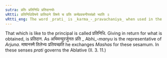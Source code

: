 ```yaml
---
sutra: प्रतिः प्रतिनिधि प्रतिदानयोः
vRtti: प्रतिनिधिविषये प्रातिदाने विषये च प्रतिः कर्मप्रवचनीयसंज्ञो भवति ॥
vRtti_eng: The word _prati_ is _karma_-_pravachaniya_ when used in the sense of representative (\"representative of\") or exchange (\"in exchange for.\")
---
```

That which is like to the principal is called प्रतिनिधि. Giving in return for what is obtained, is प्रतिदान. As अभिमन्युरर्जुनतः प्रति _ Abhi_-_manyu_ is the representative of _Arjuna_. माषानस्मै तिलेभ्यः प्रतियच्छति he exchanges _Mashas_ for these sesamum. In these senses _prati_ governs the Ablative (II. 3. 11.)
